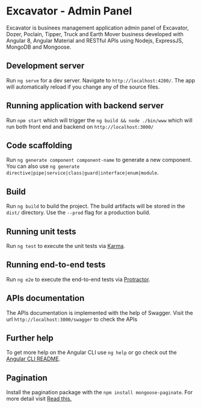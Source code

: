 # Excavator - Admin Panel

Excavator is businees management application admin panel of Excavator, Dozer, Poclain, Tipper, Truck and Earth Mover business developed with Angular 8, Angular Material and RESTful APIs using Nodejs, ExpressJS, MongoDB and Mongoose.

## Development server

Run `ng serve` for a dev server. Navigate to `http://localhost:4200/`. The app will automatically reload if you change any of the source files.

## Running application with backend server

Run `npm start` which will trigger the `ng build && node ./bin/www` which will run both front end and backend on `http://localhost:3000/`

## Code scaffolding

Run `ng generate component component-name` to generate a new component. You can also use `ng generate directive|pipe|service|class|guard|interface|enum|module`.

## Build

Run `ng build` to build the project. The build artifacts will be stored in the `dist/` directory. Use the `--prod` flag for a production build.

## Running unit tests

Run `ng test` to execute the unit tests via [Karma](https://karma-runner.github.io).

## Running end-to-end tests

Run `ng e2e` to execute the end-to-end tests via [Protractor](http://www.protractortest.org/).

## APIs documentation

The APIs documentation is implemented with the help of Swagger. Visit the url `http://localhost:3000/swagger` to check the APIs


## Further help

To get more help on the Angular CLI use `ng help` or go check out the [Angular CLI README](https://github.com/angular/angular-cli/blob/master/README.md).


## Pagination

Install the pagination package with the `npm install mongoose-paginate`. For more detail visit [Read this.](https://github.com/edwardhotchkiss/mongoose-paginate)





